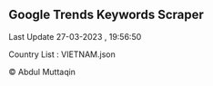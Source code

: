 

## Google Trends Keywords Scraper 
 
Last Update 27-03-2023 , 19:56:50

Country List :
VIETNAM.json



© Abdul Muttaqin 
